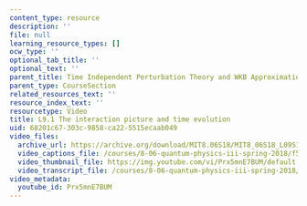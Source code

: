 ```yaml
---
content_type: resource
description: ''
file: null
learning_resource_types: []
ocw_type: ''
optional_tab_title: ''
optional_text: ''
parent_title: Time Independent Perturbation Theory and WKB Approximation
parent_type: CourseSection
related_resources_text: ''
resource_index_text: ''
resourcetype: Video
title: L9.1 The interaction picture and time evolution
uid: 68201c67-303c-9858-ca22-5515ecaab049
video_files:
  archive_url: https://archive.org/download/MIT8.06S18/MIT8_06S18_L09S1_300k.mp4
  video_captions_file: /courses/8-06-quantum-physics-iii-spring-2018/f55ccdedec1e5a6abdbc7952449bfcf1_Prx5mnE7BUM.vtt
  video_thumbnail_file: https://img.youtube.com/vi/Prx5mnE7BUM/default.jpg
  video_transcript_file: /courses/8-06-quantum-physics-iii-spring-2018/156f796cb3aca46f5974d3a59d07ea56_Prx5mnE7BUM.pdf
video_metadata:
  youtube_id: Prx5mnE7BUM
---
```

